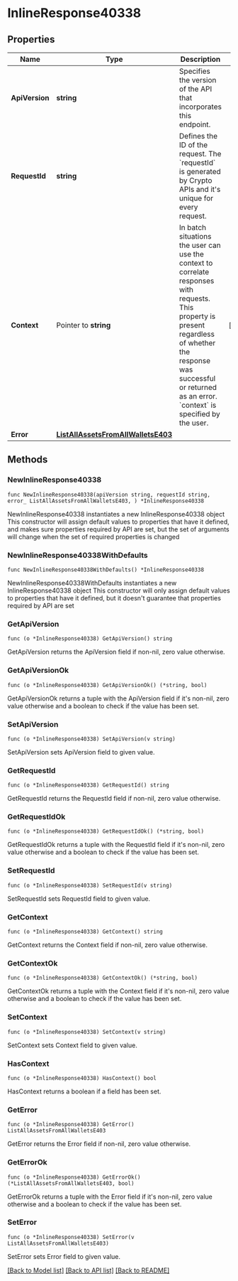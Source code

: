 # InlineResponse40338

## Properties

Name | Type | Description | Notes
------------ | ------------- | ------------- | -------------
**ApiVersion** | **string** | Specifies the version of the API that incorporates this endpoint. | 
**RequestId** | **string** | Defines the ID of the request. The &#x60;requestId&#x60; is generated by Crypto APIs and it&#39;s unique for every request. | 
**Context** | Pointer to **string** | In batch situations the user can use the context to correlate responses with requests. This property is present regardless of whether the response was successful or returned as an error. &#x60;context&#x60; is specified by the user. | [optional] 
**Error** | [**ListAllAssetsFromAllWalletsE403**](ListAllAssetsFromAllWalletsE403.md) |  | 

## Methods

### NewInlineResponse40338

`func NewInlineResponse40338(apiVersion string, requestId string, error_ ListAllAssetsFromAllWalletsE403, ) *InlineResponse40338`

NewInlineResponse40338 instantiates a new InlineResponse40338 object
This constructor will assign default values to properties that have it defined,
and makes sure properties required by API are set, but the set of arguments
will change when the set of required properties is changed

### NewInlineResponse40338WithDefaults

`func NewInlineResponse40338WithDefaults() *InlineResponse40338`

NewInlineResponse40338WithDefaults instantiates a new InlineResponse40338 object
This constructor will only assign default values to properties that have it defined,
but it doesn't guarantee that properties required by API are set

### GetApiVersion

`func (o *InlineResponse40338) GetApiVersion() string`

GetApiVersion returns the ApiVersion field if non-nil, zero value otherwise.

### GetApiVersionOk

`func (o *InlineResponse40338) GetApiVersionOk() (*string, bool)`

GetApiVersionOk returns a tuple with the ApiVersion field if it's non-nil, zero value otherwise
and a boolean to check if the value has been set.

### SetApiVersion

`func (o *InlineResponse40338) SetApiVersion(v string)`

SetApiVersion sets ApiVersion field to given value.


### GetRequestId

`func (o *InlineResponse40338) GetRequestId() string`

GetRequestId returns the RequestId field if non-nil, zero value otherwise.

### GetRequestIdOk

`func (o *InlineResponse40338) GetRequestIdOk() (*string, bool)`

GetRequestIdOk returns a tuple with the RequestId field if it's non-nil, zero value otherwise
and a boolean to check if the value has been set.

### SetRequestId

`func (o *InlineResponse40338) SetRequestId(v string)`

SetRequestId sets RequestId field to given value.


### GetContext

`func (o *InlineResponse40338) GetContext() string`

GetContext returns the Context field if non-nil, zero value otherwise.

### GetContextOk

`func (o *InlineResponse40338) GetContextOk() (*string, bool)`

GetContextOk returns a tuple with the Context field if it's non-nil, zero value otherwise
and a boolean to check if the value has been set.

### SetContext

`func (o *InlineResponse40338) SetContext(v string)`

SetContext sets Context field to given value.

### HasContext

`func (o *InlineResponse40338) HasContext() bool`

HasContext returns a boolean if a field has been set.

### GetError

`func (o *InlineResponse40338) GetError() ListAllAssetsFromAllWalletsE403`

GetError returns the Error field if non-nil, zero value otherwise.

### GetErrorOk

`func (o *InlineResponse40338) GetErrorOk() (*ListAllAssetsFromAllWalletsE403, bool)`

GetErrorOk returns a tuple with the Error field if it's non-nil, zero value otherwise
and a boolean to check if the value has been set.

### SetError

`func (o *InlineResponse40338) SetError(v ListAllAssetsFromAllWalletsE403)`

SetError sets Error field to given value.



[[Back to Model list]](../README.md#documentation-for-models) [[Back to API list]](../README.md#documentation-for-api-endpoints) [[Back to README]](../README.md)



